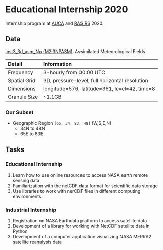 # Educational Internship 2020

Internship program at [AUCA](https://auca.kg) and 
[RAS RS](http://www.gdirc.kg/en/) 2020.

## Data

[inst3_3d_asm_Np (M2I3NPASM)](https://disc.gsfc.nasa.gov/datasets/M2I3NPASM_5.12.4/summary): Assimilated Meteorological Fields

| Detail        | Information                                       |
|:--------------|:--------------------------------------------------|
| Frequency     | 3-hourly from 00:00 UTC                           |
| Spatial Grid  | 3D, pressure-level, full horizontal resolution    |
| Dimensions    | longitude=576, latitude=361, level=42, time=8     |
| Granule Size  | ~1.1GB                                            |

### Our Subset

- Geographic Region `[65, 34, 83, 48]` (W,S,E,N)
    - 34N to 48N 
    - 65E to 83E

## Tasks

### Educational Internship

1) Learn how to use online resources to access NASA earth remote sensing data
2) Familiarization with the netCDF data format for scientific data storage
3) Use libraries to work with nerCDF files in different computing environments

### Industrial Internship

1) Registration on NASA Earthdata platform to access satellite data
2) Development of a library for working with NetCDF satellite data in Python 
3) Development of a computer application visualizing NASA MERRA2 satellite 
reanalysis data
